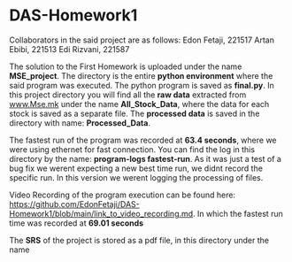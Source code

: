 # DAS-Homework1

Collaborators in the said project are as follows:
Edon Fetaji, 221517
Artan Ebibi, 221513
Edi Rizvani, 221587

The solution to the First Homework is uploaded under the name **MSE_project**. The directory is the entire **python environment** where the said program was executed. The python program is saved as **final.py**. In this project directory you will find all the **raw data** extracted from www.Mse.mk under the name **All_Stock_Data**, where the data for each stock is saved as a separate file. The **processed data** is saved in the directory with name: **Processed_Data**.

The fastest run of the program was recorded at **63.4 seconds**, where we were using ethernet for fast connection. You can find the log in this directory by the name: **program-logs fastest-run**. As it was just a test of a bug fix we werent expecting a new best time run, we didnt record the specific run. In this version we werent logging the processing of files.

Video Recording of the program execution can be found here: https://github.com/EdonFetaji/DAS-Homework1/blob/main/link_to_video_recording.md. In which the fastest run time was recorded at **69.01 seconds**

The **SRS** of the project is stored as a pdf file, in this directory under the name 

